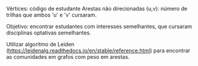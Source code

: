Vértices: código de estudante
Arestas não direcionadas (u,v): número de trilhas que ambos 'u' e 'v' cursaram.

Objetivo: encontrar estudantes com interesses semelhantes, que cursaram disciplinas optativas semelhantes.

Utilizar algoritmo de Leiden (https://leidenalg.readthedocs.io/en/stable/reference.html) para encontrar as comunidades em grafos com peso em arestas. 